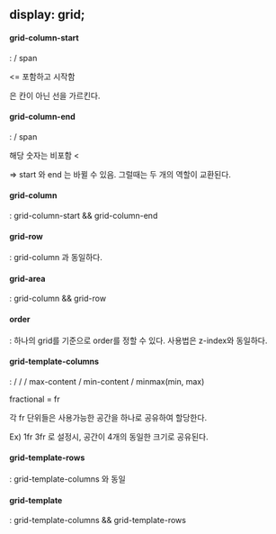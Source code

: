 ## display: grid;

#### grid-column-start

: <integer> / span <integer>

<integer> <= 포함하고 시작함

<integer>은 칸이 아닌 선을 가르킨다.



#### grid-column-end

: <integer> / span <integer>

해당 숫자는 비포함 < <integer>



=> start 와 end 는 바뀔 수 있음. 그럴때는 두 개의 역할이 교환된다.



#### grid-column

: grid-column-start && grid-column-end



#### grid-row

: grid-column 과 동일하다.



#### grid-area

: grid-column && grid-row



#### order

: 하나의 grid를 기준으로 order를 정할 수 있다. 사용법은 z-index와 동일하다.



#### grid-template-columns

: <length> / <percentage> / <flex> / max-content / min-content / minmax(min, max)

fractional = fr

각 fr 단위들은 사용가능한 공간을 하나로 공유하여 할당한다. 

Ex) 1fr 3fr 로 설정시, 공간이 4개의 동일한 크기로 공유된다.



#### grid-template-rows

: grid-template-columns 와 동일



#### grid-template

: grid-template-columns && grid-template-rows



